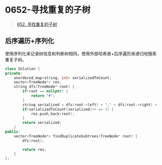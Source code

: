 # 0652-寻找重复的子树

> [652. 寻找重复的子树](https://leetcode.cn/problems/find-duplicate-subtrees/)


## 后序遍历+序列化

使用序列化来记录树信息和判断树相同，使用外部哈希表+后序遍历来递归地搜索重复子树。

```cpp
class Solution {
private:
    unordered_map<string, int> serializedToCount;
    vector<TreeNode*> res;
    string dfs(TreeNode* root) {
        if(root == nullptr) {
            return "#";
        }
        string serialized = dfs(root->left) + "," + dfs(root->right) + "," + to_string(root->val);
        if(serializedToCount[serialized]++ == 1) {
            res.push_back(root);
        }
        return serialized;
    }
public:
    vector<TreeNode*> findDuplicateSubtrees(TreeNode* root) {
        dfs(root);

        return res;
    }
};
```